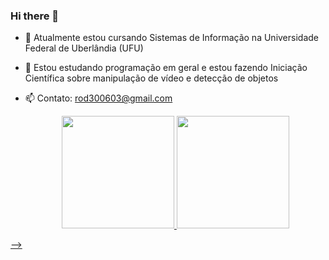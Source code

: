 ### Hi there 👋


- 🔭 Atualmente estou cursando Sistemas de Informação na Universidade Federal de Uberlândia (UFU)
- 🌱 Estou estudando programação em geral e estou fazendo Iniciação Científica sobre manipulação de vídeo e detecção de objetos
- 📫 Contato: rod300603@gmail.com
  
  <div align="center">
  <a href="https://github.com/rodrigocvg">
  <img height="180em" src="https://github-readme-stats.vercel.app/api?username=rodrigocvg&show_icons=true&theme=dark&include_all_commits=true&count_private=true"/>
  <img height="180em" src="https://github-readme-stats.vercel.app/api/top-langs/?username=rodrigocvg&layout=compact&langs_count=7&theme=dark"/>
</div>


-->
